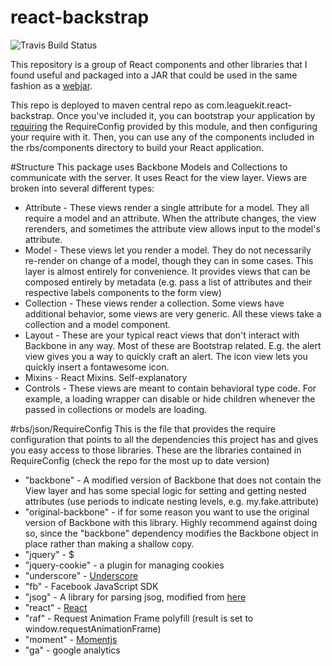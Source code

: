 # react-backstrap
![Travis Build Status](https://travis-ci.org/moodysalem/react-backstrap.svg?branch=master)

This repository is a group of React components and other libraries that I found useful and packaged into a JAR that could be used in the same fashion as a [webjar](webjars.org).

This repo is deployed to maven central repo as com.leaguekit.react-backstrap. Once you've included it, you can bootstrap your application by [requiring](requirejs.com) the RequireConfig provided by this module, and then configuring your require with it. Then, you can use any of the components included in the rbs/components directory to build your React application.

#Structure
This package uses Backbone Models and Collections to communicate with the server.
It uses React for the view layer. Views are broken into several different types:

* Attribute - These views render a single attribute for a model. They all require a model and an attribute. When the attribute changes, the view rerenders, and sometimes the attribute view allows input to the model's attribute.
* Model - These views let you render a model. They do not necessarily re-render on change of a model, though they can in some cases. This layer is almost entirely for convenience. It provides views that can be composed entirely by metadata (e.g. pass a list of attributes and their respective labels components to the form view)
* Collection - These views render a collection. Some views have additional behavior, some views are very generic. All these views take a collection and a model component.
* Layout - These are your typical react views that don't interact with Backbone in any way. Most of these are Bootstrap related. E.g. the alert view gives you a way to quickly craft an alert. The icon view lets you quickly insert a fontawesome icon.
* Mixins - React Mixins. Self-explanatory
* Controls - These views are meant to contain behavioral type code. For example, a loading wrapper can disable or hide children whenever the passed in collections or models are loading.


#rbs/json/RequireConfig 
This is the file that provides the require configuration that points to all the dependencies this project has and gives you easy access to those libraries. These are the libraries contained in RequireConfig (check the repo for the most up to date version)
* "backbone" - A modified version of Backbone that does not contain the View layer and has some special logic for setting and getting nested attributes (use periods to indicate nesting levels, e.g. my.fake.attribute)
* "original-backbone" - if for some reason you want to use the original version of Backbone with this library. Highly recommend against doing so, since the "backbone" dependency modifies the Backbone object in place rather than making a shallow copy.
* "jquery" - $
* "jquery-cookie" - a plugin for managing cookies
* "underscore" - [Underscore](underscorejs.org)
* "fb" - Facebook JavaScript SDK
* "jsog" - A library for parsing jsog, modified from [here](https://github.com/jsog/jsog)
* "react" - [React](https://facebook.github.io/react/)
* "raf" - Request Animation Frame polyfill (result is set to window.requestAnimationFrame)
* "moment" - [Momentjs](momentjs.com)
* "ga" - google analytics
